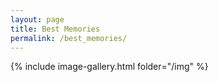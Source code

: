 ```yaml
---
layout: page
title: Best Memories
permalink: /best_memories/
---
```

{% include image-gallery.html folder="/img" %}